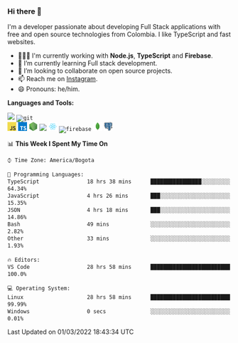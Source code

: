 ### Hi there 👋

I'm a developer passionate about developing Full Stack applications with free and open source technologies from Colombia. I like TypeScript and fast websites.

- 👨🏽‍💻 I'm currently working with **Node.js**, **TypeScript** and **Firebase**.
- 🌱 I’m currently learning Full stack development.
- 🚀 I’m looking to collaborate on open source projects.
- 📫   Reach me on [Instagram](https://instagram.com/nexckycort).
- 😄  Pronouns: he/him.

**Languages and Tools:**  

<code><img height="20"  src="https://upload.wikimedia.org/wikipedia/commons/2/2d/Visual_Studio_Code_1.18_icon.svg"></code>
<code><img src="https://www.vectorlogo.zone/logos/git-scm/git-scm-icon.svg" alt="git" height="20"/> </code>
<code><img height="20" src="https://raw.githubusercontent.com/github/explore/80688e429a7d4ef2fca1e82350fe8e3517d3494d/topics/javascript/javascript.png"></code>
<code><img height="20" src="https://raw.githubusercontent.com/github/explore/80688e429a7d4ef2fca1e82350fe8e3517d3494d/topics/typescript/typescript.png"></code>
<code><img height="20" src="https://raw.githubusercontent.com/github/explore/80688e429a7d4ef2fca1e82350fe8e3517d3494d/topics/nodejs/nodejs.png"></code>
<code><img height="20" src="https://deno.land/logo.svg"></code>
<code><img height="20" src="https://raw.githubusercontent.com/github/explore/80688e429a7d4ef2fca1e82350fe8e3517d3494d/topics/react/react.png"></code>
<code><img src="https://www.vectorlogo.zone/logos/firebase/firebase-icon.svg" alt="firebase"  height="20"/></code>
<code><img src="https://raw.githubusercontent.com/devicons/devicon/master/icons/mongodb/mongodb-original.svg"  height="20"/></code>
<code><img src="https://raw.githubusercontent.com/devicons/devicon/master/icons/postgresql/postgresql-original.svg" height="20"/></code>

<!--START_SECTION:waka-->
📊 **This Week I Spent My Time On** 

```text
⌚︎ Time Zone: America/Bogota

💬 Programming Languages: 
TypeScript               18 hrs 38 mins      ████████████████░░░░░░░░░   64.34% 
JavaScript               4 hrs 26 mins       ███░░░░░░░░░░░░░░░░░░░░░░   15.35% 
JSON                     4 hrs 18 mins       ███░░░░░░░░░░░░░░░░░░░░░░   14.86% 
Bash                     49 mins             ░░░░░░░░░░░░░░░░░░░░░░░░░   2.82% 
Other                    33 mins             ░░░░░░░░░░░░░░░░░░░░░░░░░   1.93%

🔥 Editors: 
VS Code                  28 hrs 58 mins      █████████████████████████   100.0%

💻 Operating System: 
Linux                    28 hrs 58 mins      █████████████████████████   99.99% 
Windows                  0 secs              ░░░░░░░░░░░░░░░░░░░░░░░░░   0.01%

```


 Last Updated on 01/03/2022 18:43:34 UTC
<!--END_SECTION:waka-->
